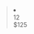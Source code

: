 <blockquote>
  <li>
    <div class="date">12</div>
    <div class="price"><span>$125</span></div>
  </li>
</blockquote>